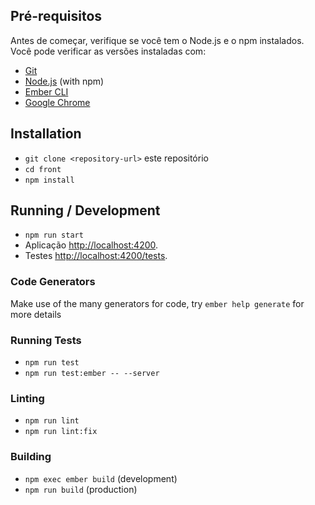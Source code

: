 ## Pré-requisitos
Antes de começar, verifique se você tem o Node.js e o npm instalados. Você pode verificar as versões instaladas com:

* [Git](https://git-scm.com/)
* [Node.js](https://nodejs.org/) (with npm)
* [Ember CLI](https://cli.emberjs.com/release/)
* [Google Chrome](https://google.com/chrome/)

## Installation

* `git clone <repository-url>` este repositório
* `cd front`
* `npm install`

## Running / Development

* `npm run start`
* Aplicação [http://localhost:4200](http://localhost:4200).
* Testes [http://localhost:4200/tests](http://localhost:4200/tests).

### Code Generators

Make use of the many generators for code, try `ember help generate` for more details

### Running Tests

* `npm run test`
* `npm run test:ember -- --server`

### Linting

* `npm run lint`
* `npm run lint:fix`

### Building

* `npm exec ember build` (development)
* `npm run build` (production)
